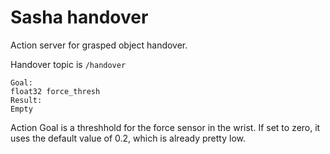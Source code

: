 # Sasha handover
Action server for grasped object handover.
 
Handover topic is ```/handover```

``` 
Goal:
float32 force_thresh 
Result:
Empty
```

Action Goal is a threshhold for the force sensor in the wrist. If set to zero, it uses the default value of 0.2, which is already pretty low. 

    